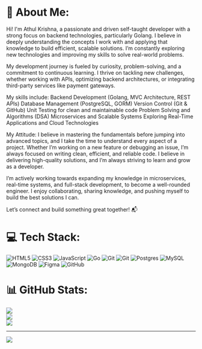 # 💫 About Me:
Hi! I'm Athul Krishna, a passionate and driven self-taught developer with a strong focus on backend technologies, particularly Golang. I believe in deeply understanding the concepts I work with and applying that knowledge to build efficient, scalable solutions. I’m constantly exploring new technologies and improving my skills to solve real-world problems.

My development journey is fueled by curiosity, problem-solving, and a commitment to continuous learning. I thrive on tackling new challenges, whether working with APIs, optimizing backend architectures, or integrating third-party services like payment gateways.

My skills include:
Backend Development (Golang, MVC Architecture, REST APIs)
Database Management (PostgreSQL, GORM)
Version Control (Git & GitHub)
Unit Testing for clean and maintainable code
Problem Solving and Algorithms (DSA)
Microservices and Scalable Systems
Exploring Real-Time Applications and Cloud Technologies

My Attitude:
I believe in mastering the fundamentals before jumping into advanced topics, and I take the time to understand every aspect of a project. Whether I’m working on a new feature or debugging an issue, I’m always focused on writing clean, efficient, and reliable code. I believe in delivering high-quality solutions, and I’m always striving to learn and grow as a developer.

I’m actively working towards expanding my knowledge in microservices, real-time systems, and full-stack development, to become a well-rounded engineer. I enjoy collaborating, sharing knowledge, and pushing myself to build the best solutions I can.

Let’s connect and build something great together! 📬



# 💻 Tech Stack:
![HTML5](https://img.shields.io/badge/html5-%23E34F26.svg?style=plastic&logo=html5&logoColor=white) ![CSS3](https://img.shields.io/badge/css3-%231572B6.svg?style=plastic&logo=css3&logoColor=white) ![JavaScript](https://img.shields.io/badge/javascript-%23323330.svg?style=plastic&logo=javascript&logoColor=%23F7DF1E) ![Go](https://img.shields.io/badge/go-%2300ADD8.svg?style=plastic&logo=go&logoColor=white) ![Git](https://img.shields.io/badge/git-%23F05033.svg?style=plastic&logo=git&logoColor=white) ![Git](https://img.shields.io/badge/git-%23F05033.svg?style=plastic&logo=git&logoColor=white) ![Postgres](https://img.shields.io/badge/postgres-%23316192.svg?style=plastic&logo=postgresql&logoColor=white) ![MySQL](https://img.shields.io/badge/mysql-4479A1.svg?style=plastic&logo=mysql&logoColor=white) ![MongoDB](https://img.shields.io/badge/MongoDB-%234ea94b.svg?style=plastic&logo=mongodb&logoColor=white) ![Figma](https://img.shields.io/badge/figma-%23F24E1E.svg?style=plastic&logo=figma&logoColor=white) ![GitHub](https://img.shields.io/badge/github-%23121011.svg?style=plastic&logo=github&logoColor=white)
# 📊 GitHub Stats:
![](https://github-readme-stats.vercel.app/api?username=AthulKrishna2501&theme=dark&hide_border=false&include_all_commits=false&count_private=false)<br/>
![](https://github-readme-streak-stats.herokuapp.com/?user=AthulKrishna2501&theme=dark&hide_border=false)<br/>
![](https://github-readme-stats.vercel.app/api/top-langs/?username=AthulKrishna2501&theme=dark&hide_border=false&include_all_commits=false&count_private=false&layout=compact)

---
[![](https://visitcount.itsvg.in/api?id=AthulKrishna2501&icon=0&color=0)](https://visitcount.itsvg.in)

<!-- Proudly created with GPRM ( https://gprm.itsvg.in ) -->
